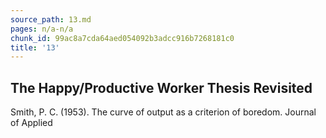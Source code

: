 ```yaml
---
source_path: 13.md
pages: n/a-n/a
chunk_id: 99ac8a7cda64aed054092b3adcc916b7268181c0
title: '13'
---
```

## The Happy/Productive Worker Thesis Revisited

Smith, P. C. (1953). The curve of output as a criterion of boredom. Journal of Applied

